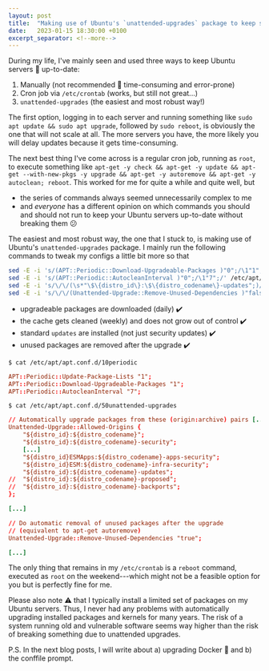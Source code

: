 ```yaml
---
layout: post
title:  "Making use of Ubuntu's `unattended-upgrades` package to keep servers up-to-date without breaking them (hopefully)"
date:   2023-01-15 18:30:00 +0100
excerpt_separator: <!--more-->
---
```


During my life, I've mainly seen and used three ways to keep Ubuntu servers 🐧 up-to-date:

1. Manually (not recommended 🛑 time-consuming and error-prone)
2. Cron job via `/etc/crontab` (works, but still not great...)
3. `unattended-upgrades` (the easiest and most robust way!)
<!--more-->

The first option, logging in to each server and running something like `sudo apt update && sudo apt upgrade`, followed by `sudo reboot`, is obviously the one that will not scale at all. The more servers you have, the more likely you will delay updates because it gets time-consuming.

The next best thing I've come across is a regular cron job, running as `root`, to execute something like `apt-get -y check && apt-get -y update && apt-get --with-new-pkgs -y upgrade && apt-get -y autoremove && apt-get -y autoclean; reboot`. This worked for me for quite a while and quite well, but

- the series of commands always seemed unnecessarily complex to me
- and *everyone* has a different opinion on which commands you should and should not run to keep your Ubuntu servers up-to-date without breaking them 😕

The easiest and most robust way, the one that I stuck to, is making use of Ubuntu's `unattended-upgrades` package. I mainly run the following commands to tweak my configs a little bit more so that

```sh
sed -E -i 's/(APT::Periodic::Download-Upgradeable-Packages )"0";/\1"1";/' /etc/apt/apt.conf.d/10periodic
sed -E -i 's/(APT::Periodic::AutocleanInterval )"0";/\1"7";/' /etc/apt/apt.conf.d/10periodic
sed -E -i 's/\/\/(\s*"\$\{distro_id\}:\$\{distro_codename\}-updates";)/\1/' /etc/apt/apt.conf.d/50unattended-upgrades
sed -E -i 's/\/\/(Unattended-Upgrade::Remove-Unused-Dependencies )"false";/\1"true";/' /etc/apt/apt.conf.d/50unattended-upgrades
```

- upgradeable packages are downloaded (daily) ✔️
- the cache gets cleaned (weekly) and does not grow out of control ✔️
- standard `updates` are installed (not just security updates) ✔️
- unused packages are removed after the upgrade ✔️

`$ cat /etc/apt/apt.conf.d/10periodic`

```conf
APT::Periodic::Update-Package-Lists "1";
APT::Periodic::Download-Upgradeable-Packages "1";
APT::Periodic::AutocleanInterval "7";
```

`$ cat /etc/apt/apt.conf.d/50unattended-upgrades`

```conf
// Automatically upgrade packages from these (origin:archive) pairs [...]
Unattended-Upgrade::Allowed-Origins {
	"${distro_id}:${distro_codename}";
	"${distro_id}:${distro_codename}-security";
	[...]
	"${distro_id}ESMApps:${distro_codename}-apps-security";
	"${distro_id}ESM:${distro_codename}-infra-security";
	"${distro_id}:${distro_codename}-updates";
//	"${distro_id}:${distro_codename}-proposed";
//	"${distro_id}:${distro_codename}-backports";
};

[...]

// Do automatic removal of unused packages after the upgrade
// (equivalent to apt-get autoremove)
Unattended-Upgrade::Remove-Unused-Dependencies "true";

[...]
```

The only thing that remains in my `/etc/crontab` is a `reboot` command, executed as `root` on the weekend---which might not be a feasible option for you but is perfectly fine for me.

Please also note ⚠️ that I typically install a limited set of packages on my Ubuntu servers. Thus, I never had any problems with automatically upgrading installed packages and kernels for many years. The risk of a system running old and vulnerable software seems way higher than the risk of breaking something due to unattended upgrades.

P.S. In the next blog posts, I will write about a) upgrading Docker 🐳 and b) the conffile prompt.
